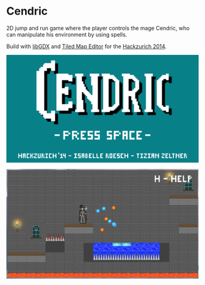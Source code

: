 Cendric
=======

2D jump and run game where the player controls the mage Cendric, who can manipulate his environment by using spells.

Build with [libGDX](http://libgdx.badlogicgames.com/) and [Tiled Map Editor](http://www.mapeditor.org/) for the [Hackzurich 2014](http://www.hackzurich.com/).

![Title Screen](https://github.com/tizian/Cendric/blob/master/screenshot1.png)

![Screenshot](https://github.com/tizian/Cendric/blob/master/screenshot2.png)
